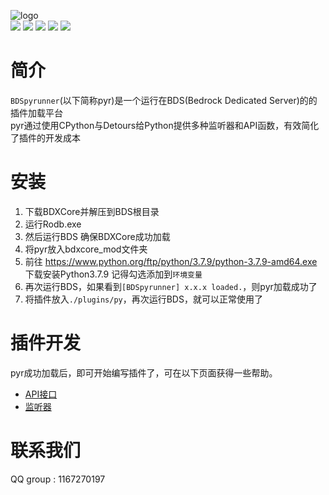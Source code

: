 ![logo](logo.png)<br>
![](https://img.shields.io/github/license/twoone-3/BDSpyrunner)
![](https://img.shields.io/github/downloads/twoone-3/BDSpyrunner/total)
![](https://img.shields.io/github/v/release/twoone-3/BDSpyrunner)
![](https://img.shields.io/github/commit-activity/m/twoone-3/BDSpyrunner)
![](https://img.shields.io/github/issues/twoone-3/BDSpyrunner)
# 简介
`BDSpyrunner`(以下简称pyr)是一个运行在BDS(Bedrock Dedicated Server)的的插件加载平台<br>
pyr通过使用CPython与Detours给Python提供多种监听器和API函数，有效简化了插件的开发成本
# 安装
1. 下载BDXCore并解压到BDS根目录
2. 运行Rodb.exe
3. 然后运行BDS 确保BDXCore成功加载
4. 将pyr放入bdxcore_mod文件夹
5. 前往 https://www.python.org/ftp/python/3.7.9/python-3.7.9-amd64.exe
下载安装Python3.7.9 记得勾选添加到`环境变量`
6. 再次运行BDS，如果看到`[BDSpyrunner] x.x.x loaded.`，则pyr加载成功了
7. 将插件放入`./plugins/py`，再次运行BDS，就可以正常使用了
# 插件开发
pyr成功加载后，即可开始编写插件了，可在以下页面获得一些帮助。
* [API接口](https://github.com/twoone-3/BDSpyrunner/wiki/API)
* [监听器](https://github.com/twoone-3/BDSpyrunner/wiki/Listener)
# 联系我们
QQ group : 1167270197
